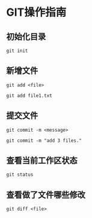 # GIT操作指南

## 初始化目录

```shell
git init
```

## 新增文件

```shell
git add <file>

git add file1.txt
```

## 提交文件

```shell
git commit -m <message>

git commit -m "add 3 files."
```

## 查看当前工作区状态

```shell
git status
```

## 查看做了文件哪些修改

```shell
git diff <file>
```


